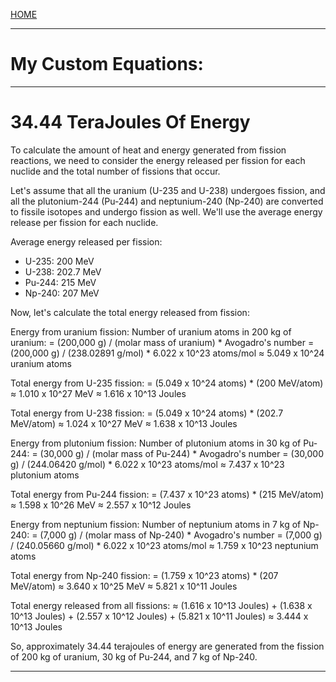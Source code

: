 [HOME](/README.md)    

------------------------  

# My Custom Equations:   

------------------------   

# 34.44 TeraJoules Of Energy     

To calculate the amount of heat and energy generated from fission reactions, we need to consider the energy released per fission for each nuclide and the total number of fissions that occur.

Let's assume that all the uranium (U-235 and U-238) undergoes fission, and all the plutonium-244 (Pu-244) and neptunium-240 (Np-240) are converted to fissile isotopes and undergo fission as well. We'll use the average energy release per fission for each nuclide.

Average energy released per fission:
- U-235: 200 MeV
- U-238: 202.7 MeV
- Pu-244: 215 MeV
- Np-240: 207 MeV

Now, let's calculate the total energy released from fission:

Energy from uranium fission:
Number of uranium atoms in 200 kg of uranium:
= (200,000 g) / (molar mass of uranium) * Avogadro's number
= (200,000 g) / (238.02891 g/mol) * 6.022 x 10^23 atoms/mol
≈ 5.049 x 10^24 uranium atoms

Total energy from U-235 fission:
= (5.049 x 10^24 atoms) * (200 MeV/atom)
≈ 1.010 x 10^27 MeV
≈ 1.616 x 10^13 Joules

Total energy from U-238 fission:
= (5.049 x 10^24 atoms) * (202.7 MeV/atom)
≈ 1.024 x 10^27 MeV
≈ 1.638 x 10^13 Joules

Energy from plutonium fission:
Number of plutonium atoms in 30 kg of Pu-244:
= (30,000 g) / (molar mass of Pu-244) * Avogadro's number
= (30,000 g) / (244.06420 g/mol) * 6.022 x 10^23 atoms/mol
≈ 7.437 x 10^23 plutonium atoms

Total energy from Pu-244 fission:
= (7.437 x 10^23 atoms) * (215 MeV/atom)
≈ 1.598 x 10^26 MeV
≈ 2.557 x 10^12 Joules

Energy from neptunium fission:
Number of neptunium atoms in 7 kg of Np-240:
= (7,000 g) / (molar mass of Np-240) * Avogadro's number
= (7,000 g) / (240.05660 g/mol) * 6.022 x 10^23 atoms/mol
≈ 1.759 x 10^23 neptunium atoms

Total energy from Np-240 fission:
= (1.759 x 10^23 atoms) * (207 MeV/atom)
≈ 3.640 x 10^25 MeV
≈ 5.821 x 10^11 Joules

Total energy released from all fissions:
≈ (1.616 x 10^13 Joules) + (1.638 x 10^13 Joules) + (2.557 x 10^12 Joules) + (5.821 x 10^11 Joules)
≈ 3.444 x 10^13 Joules

So, approximately 34.44 terajoules of energy are generated from the fission of 200 kg of uranium, 30 kg of Pu-244, and 7 kg of Np-240.

------------------------
